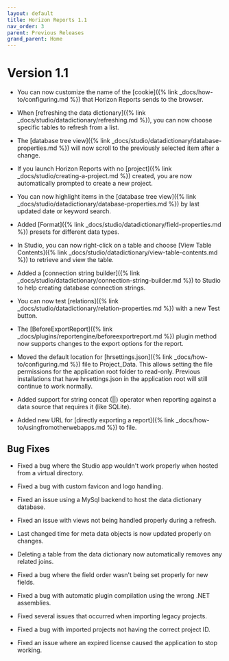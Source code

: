 ```yaml
---
layout: default
title: Horizon Reports 1.1
nav_order: 3
parent: Previous Releases
grand_parent: Home
---
```


# Version 1.1

* You can now customize the name of the [cookie]({% link _docs/how-to/configuring.md %}) that Horizon Reports sends to the browser.

* When [refreshing the data dictionary]({% link _docs/studio/datadictionary/refreshing.md %}), you can now choose specific tables to refresh from a list. 

* The [database tree view]({% link _docs/studio/datadictionary/database-properties.md %}) will now scroll to the previously selected item after a change.

* If you launch Horizon Reports with no [project]({% link _docs/studio/creating-a-project.md %}) created, you are now automatically prompted to create a new project.

* You can now highlight items in the [database tree view]({% link _docs/studio/datadictionary/database-properties.md %}) by last updated date or keyword search.

* Added [Format]({% link _docs/studio/datadictionary/field-properties.md %}) presets for different data types.

* In Studio, you can now right-click on a table and choose [View Table Contents]({% link _docs/studio/datadictionary/view-table-contents.md %}) to retrieve and view the table.

* Added a [connection string builder]({% link _docs/studio/datadictionary/connection-string-builder.md %}) to Studio to help creating database connection strings.

* You can now test [relations]({% link _docs/studio/datadictionary/relation-properties.md %}) with a new Test button.

* The [BeforeExportReport]({% link _docs/plugins/reportengine/beforeexportreport.md %}) plugin method now supports changes to the export options for the report. 

* Moved the default location for [hrsettings.json]({% link _docs/how-to/configuring.md %}) file to Project_Data. This allows setting the file permissions for the application root folder to read-only. Previous installations that have hrsettings.json in the application root will still continue to work normally. 

* Added support for string concat (\|\|) operator when reporting against a data source that requires it (like SQLite).

* Added new URL for [directly exporting a report]({% link _docs/how-to/usingfromotherwebapps.md %}) to file. 

## Bug Fixes

* Fixed a bug where the Studio app wouldn't work properly when hosted from a virtual directory.

* Fixed a bug with custom favicon and logo handling. 

* Fixed an issue using a MySql backend to host the data dictionary database. 

* Fixed an issue with views not being handled properly during a refresh.

* Last changed time for meta data objects is now updated properly on changes.

* Deleting a table from the data dictionary now automatically removes any related joins.

* Fixed a bug where the field order wasn't being set properly for new fields.

* Fixed a bug with automatic plugin compilation using the wrong .NET assemblies.

* Fixed several issues that occurred when importing legacy projects. 

* Fixed a bug with imported projects not having the correct project ID.

* Fixed an issue where an expired license caused the application to stop working.
